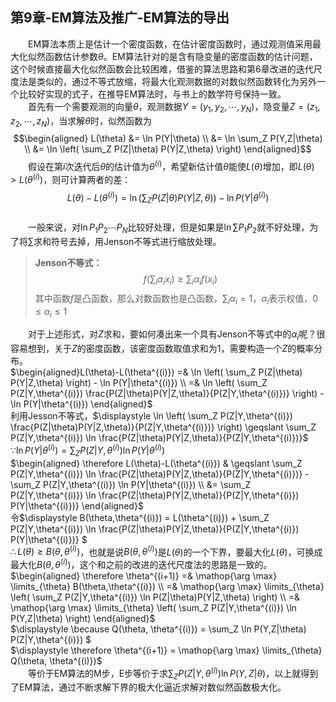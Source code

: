 ﻿## 第9章-EM算法及推广-EM算法的导出

&emsp;&emsp;EM算法本质上是估计一个密度函数，在估计密度函数时，通过观测值采用最大化似然函数估计参数$\theta$。EM算法针对的是含有隐变量的密度函数的估计问题，这个时候直接最大化似然函数会比较困难，借鉴的算法思路和第6章改进的迭代尺度法是类似的，通过不等式放缩，将最大化观测数据的对数似然函数转化为另外一个比较好实现的式子，在推导EM算法时，与书上的数学符号保持一致。  
&emsp;&emsp;首先有一个需要观测的向量$\theta$，观测数据$Y=(y_1,y_2,\cdots,y_N)$，隐变量$Z=(z_1,z_2,\cdots,z_N)$，当求解$\theta$时，似然函数为$$\begin{aligned} L(\theta)
&= \ln P(Y|\theta) \\
&= \ln \sum_Z P(Y,Z|\theta) \\
&= \ln \left( \sum_Z P(Z|\theta) P(Y|Z,\theta) \right)
\end{aligned}$$&emsp;&emsp;假设在第$i$次迭代后$\theta$的估计值为$\theta^{(i)}$，希望新估计值$\theta$能使$L(\theta)$增加，即$L(\theta) > L(\theta^{(i)})$，则可计算两者的差：  
$$L(\theta)-L(\theta^{(i)}) 
= \ln \left( \sum_Z P(Z|\theta) P(Y|Z,\theta) \right) - \ln P(Y|\theta^{(i)})$$  
&emsp;&emsp;一般来说，对$\ln P_1 P_2 \cdots P_N$比较好处理，但是如果是$\ln \sum P_1 P_2$就不好处理，为了将$\sum$求和符号去掉，用Jenson不等式进行缩放处理。 

> **Jenson不等式：** $$f(\sum_i \alpha_i x_i) \geqslant \sum_i \alpha_i f(x_i)$$其中函数$f$是凸函数，那么对数函数也是凸函数，$\displaystyle \sum_i \alpha_i = 1$，$\alpha_i$表示权值，$0 \leqslant \alpha_i \leqslant 1$

&emsp;&emsp;对于上述形式，对$Z$求和，要如何凑出来一个具有Jenson不等式中的$\alpha_i$呢？很容易想到，关于$Z$的密度函数，该密度函数取值求和为1，需要构造一个$Z$的概率分布。  
$\begin{aligned}L(\theta)-L(\theta^{(i)}) 
=& \ln \left( \sum_Z P(Z|\theta) P(Y|Z,\theta) \right) - \ln P(Y|\theta^{(i)}) \\
=& \ln \left( \sum_Z P(Z|Y,\theta^{(i)}) \frac{P(Z|\theta)P(Y|Z,\theta)}{P(Z|Y,\theta^{(i)})}  \right) - \ln P(Y|\theta^{(i)}) 
\end{aligned}$  
利用Jesson不等式，$\displaystyle \ln \left( \sum_Z P(Z|Y,\theta^{(i)}) \frac{P(Z|\theta)P(Y|Z,\theta)}{P(Z|Y,\theta^{(i)})}  \right) \geqslant \sum_Z P(Z|Y,\theta^{(i)}) \ln \frac{P(Z|\theta)P(Y|Z,\theta)}{P(Z|Y,\theta^{(i)})}$  
$\displaystyle \because \ln P(Y|\theta^{(i)}) = \sum_Z P(Z|Y,\theta^{(i)}) \ln P(Y|\theta^{(i)})$  
$\begin{aligned} \therefore L(\theta)-L(\theta^{(i)}) 
& \geqslant \sum_Z P(Z|Y,\theta^{(i)}) \ln \frac{P(Z|\theta)P(Y|Z,\theta)}{P(Z|Y,\theta^{(i)})} - \sum_Z P(Z|Y,\theta^{(i)}) \ln P(Y|\theta^{(i)}) \\
&= \sum_Z P(Z|Y,\theta^{(i)}) \ln \frac{P(Z|\theta)P(Y|Z,\theta)}{P(Z|Y,\theta^{(i)}) P(Y|\theta^{(i)})}
\end{aligned}$  
令$\displaystyle B(\theta,\theta^{(i)}) = L(\theta^{(i)}) + \sum_Z P(Z|Y,\theta^{(i)}) \ln \frac{P(Z|\theta)P(Y|Z,\theta)}{P(Z|Y,\theta^{(i)}) P(Y|\theta^{(i)})} $  
$\therefore L(\theta) \geqslant B(\theta,\theta^{(i)})$，也就是说$B(\theta,\theta^{(i)})$是$L(\theta)$的一个下界，要最大化$L(\theta)$，可换成最大化$B(\theta,\theta^{(i)})$，这个和之前的改进的迭代尺度法的思路是一致的。  
$\begin{aligned} \therefore \theta^{(i+1)} 
=& \mathop{\arg \max} \limits_{\theta} B(\theta,\theta^{(i)})  \\
=& \mathop{\arg \max} \limits_{\theta} \left( \sum_Z P(Z|Y,\theta^{(i)}) \ln P(Z|\theta)P(Y|Z,\theta) \right) \\
=& \mathop{\arg \max} \limits_{\theta} \left( \sum_Z P(Z|Y,\theta^{(i)}) \ln P(Y,Z|\theta) \right) 
\end{aligned}$  
$\displaystyle \because Q(\theta, \theta^{(i)}) = \sum_Z \ln P(Y,Z|\theta) P(Z|Y,\theta^{(i)}) $  
$\displaystyle \therefore \theta^{(i+1)} = \mathop{\arg \max} \limits_{\theta} Q(\theta, \theta^{(i)})$  
&emsp;&emsp;等价于EM算法的M步，E步等价于求$\displaystyle \sum_Z P(Z|Y,\theta^{(i)}) \ln P(Y,Z|\theta)$，以上就得到了EM算法，通过不断求解下界的极大化逼近求解对数似然函数极大化。
